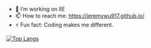 ### 

- 🔭 I’m working on IIE
- 📫 How to reach me: https://jeremywu917.github.io/
- ⚡ Fun fact: Coding makes me different.

[![Top Langs](https://github-readme-stats.vercel.app/api/top-langs/?username=JeremyWu917&layout=compact)](https://github.com/anuraghazra/github-readme-stats)
